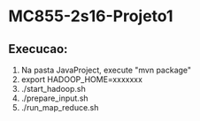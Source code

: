 # MC855-2s16-Projeto1
## Execucao:
1. Na pasta JavaProject, execute "mvn package"
2. export HADOOP\_HOME=xxxxxxx
3. ./start\_hadoop.sh
4. ./prepare\_input.sh
5. ./run\_map\_reduce.sh
